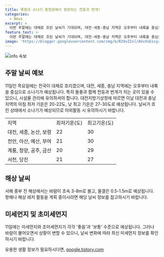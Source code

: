 ```yaml
---
title: 폭염과 소나기 충청권에서 동반되는 천둥과 번개!
categories:
  - News
excerpt: >
  이번 주말에는 대체로 흐린 날씨가 기대되며, 대전·세종·충남 지역은 오후부터 내륙을 중심으로 소나기가 예상됩니다. 돌풍과 함께 천둥·번개가 칠 수 있으니 시설물 관리에 유의해야 합니다. 대전·충남 지역의 아침 최저 기온은 20-22도, 낮 최고기온은 27-30도로 예상됩니다. 미세먼지와 초미세먼지는 좋음, 보통 수준이니 건강에 유의하시기 바랍니다.
feature_text: >
  이번 주말에는 대체로 흐린 날씨가 기대되며, 대전·세종·충남 지역은 오후부터 내륙을 중심으로 소나기가 예상됩니다. 돌풍과 함께 천둥·번개가 칠 수 있으니 시설물 관리에 유의해야 합니다. 대전·충남 지역의 아침 최저 기온은 20-22도, 낮 최고기온은 27-30도로 예상됩니다. 미세먼지와 초미세먼지는 좋음, 보통 수준이니 건강에 유의하시기 바랍니다.
image: 'https://blogger.googleusercontent.com/img/b/R29vZ2xl/AVvXsEixyZcFfHzMRdzZMjFBmAUKJYCLCGyLL1o632UiGVXcaFdKo_bkvkuCioo0uUKlGfBVcT3P84aROyZIXSBEx3Aw5nCQ3pTgDom1WDC4m8eifvWiAmWEEVb4x6G_l8C0QH225ldMjyaFvpxGEBGNO37VmDTDMHGhJPq73UglMfDca1-0aw/s1600/blogspot.png'
---
```


<p><img src="https://blogger.googleusercontent.com/img/b/R29vZ2xl/AVvXsEixyZcFfHzMRdzZMjFBmAUKJYCLCGyLL1o632UiGVXcaFdKo_bkvkuCioo0uUKlGfBVcT3P84aROyZIXSBEx3Aw5nCQ3pTgDom1WDC4m8eifvWiAmWEEVb4x6G_l8C0QH225ldMjyaFvpxGEBGNO37VmDTDMHGhJPq73UglMfDca1-0aw/s1600/blogspot.png" alt="info 속보" /></p>

<h2 data-ke-size="size26">주말 날씨 예보</h2>

<p data-ke-size="size16">11일인 목요일에는 전국이 대체로 흐리겠으며, 대전, 세종, 충남 지역에는 오후부터 내륙을 중심으로 소나기가 예상됩니다. 특히 돌풍과 함께 천둥과 번개가 치는 곳이 있을 수 있으니, 시설물 관리에 유의하셔야 합니다. 대전지방기상청에 따르면 이날 대전과 충남 지역의 아침 최저 기온은 20-22도, 낮 최고 기온은 27-30도로 예상됩니다. 날씨가 흐린 상태에서 소나기가 예상되므로 야외활동 시 유의하시기 바랍니다.</p>

<table>
    <tr>
        <td>지역</td>
        <td>최저기온(도)</td>
        <td>최고기온(도)</td>
    </tr>
    <tr>
        <td>대전, 세종, 논산, 보령</td>
        <td>22</td>
        <td>30</td>
    </tr>
    <tr>
        <td>천안, 아산, 예산, 부여</td>
        <td>21</td>
        <td>30</td>
    </tr>
    <tr>
        <td>계룡, 청양, 공주, 금산</td>
        <td>20</td>
        <td>29</td>
    </tr>
    <tr>
        <td>서천, 당진</td>
        <td>21</td>
        <td>27</td>
    </tr>
</table>

<h2 data-ke-size="size26">해상 날씨</h2>

<p data-ke-size="size16">서해 중부 전 해상에서는 바람이 초속 3-8m로 불고, 물결은 0.5-1.5m로 예상됩니다. 항해나 해상 레저 활동을 계획 중이시라면 해당 날씨 정보를 참고하시기 바랍니다.</p>

<h2 data-ke-size="size26">미세먼지 및 초미세먼지</h2>

<p data-ke-size="size16">11일에는 미세먼지와 초미세먼지가 각각 '좋음'과 '보통' 수준으로 예상됩니다. 그러나 바람이 불어오면서 상황이 변할 수 있으니, 날씨 변화에 따라 최신 미세먼지 정보를 확인하시기 바랍니다.</p>
유용한 생활 정보가 필요하시다면, <a href="https://qoogle.tistory.com" rel="dofollow">qoogle.tistory.com</a>


